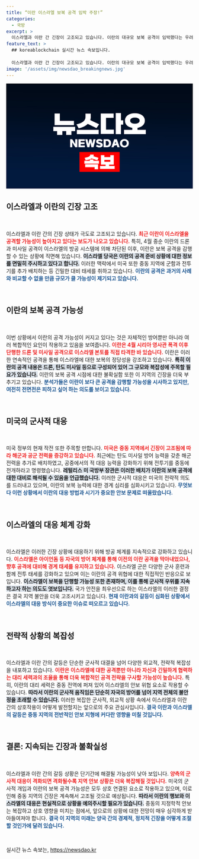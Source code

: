```yaml
---
title: “이란 이스라엘 보복 공격 임박 주장!”
categories:
  - 국방
excerpt: >
  이스라엘과 이란 간 긴장이 고조되고 있습니다. 이란의 대규모 보복 공격이 임박했다는 우려 속에 미국이 중동에 군함과 전투기를 추가 배치했습니다. 역내 안정에 먹구름이 드리워진 상황, 향후 상황은 어떻게 전개될까요? 클릭하여 확인하세요!
feature_text: >
  ## koreablockchain 실시간 뉴스 속보입니다.

  이스라엘과 이란 간 긴장이 고조되고 있습니다. 이란의 대규모 보복 공격이 임박했다는 우려 속에 미국이 중동에 군함과 전투기를 추가 배치했습니다. 역내 안정에 먹구름이 드리워진 상황, 향후 상황은 어떻게 전개될까요? 클릭하여 확인하세요!
image: '/assets/img/newsdao_breakingnews.jpg'
---
```


<p><img src="/assets/img/newsdao_breakingnews.jpg" alt="koreablockchain 속보" /></p>

<h2 data-ke-size="size26">이스라엘과 이란의 긴장 고조</h2>

<p data-ke-size="size16">&nbsp;</p>

<p>이스라엘과 이란 간의 긴장 상태가 극도로 고조되고 있습니다. <b><span style="color: #ee2323;">최근 이란이 이스라엘을 공격할 가능성이 높아지고 있다는 보도가 나오고 있습니다.</span></b> 특히, 4월 중순 이란의 드론과 미사일 공격이 이스라엘의 방공 시스템에 의해 차단된 이후, 이란은 보복 공격을 감행할 수 있는 상황에 직면해 있습니다. <b><span style="background-color: #21538527;">이스라엘 당국은 이란의 공격 준비 상황에 대한 정보를 면밀히 주시하고 있다고 합니다.</span></b> 이러한 맥락에서 미국 또한 중동 지역에 군함과 전투기를 추가 배치하는 등 긴밀한 대비 태세를 취하고 있습니다. <b><span style="color: #1a5490;">이란의 공격은 과거의 사례와 비교할 수 없을 만큼 규모가 클 가능성이 제기되고 있습니다.</span></b></p>

<p data-ke-size="size16">&nbsp;</p>

<h2 data-ke-size="size26">이란의 보복 공격 가능성</h2>

<p data-ke-size="size16">&nbsp;</p>

<p>이번 상황에서 이란의 공격 가능성이 커지고 있다는 것은 자체적인 방어뿐만 아니라 여러 복합적인 요인이 작용하고 있음을 보여줍니다. <b><span style="color: #ee2323;">이란은 4월 시리아 영사관 폭격 이후 단행한 드론 및 미사일 공격으로 이스라엘 본토를 직접 타격한 바 있습니다.</span></b> 이란은 이러한 연속적인 공격을 통해 이스라엘에 대한 보복의 정당성을 강조하고 있습니다. <b><span style="background-color: #21538527;">특히 이란의 공격 내용은 드론, 탄도 미사일 등으로 구성되어 있어 그 규모와 복잡성에 주목할 필요가 있습니다.</span></b> 이란의 보복 공격 시점에 대한 불확실함 또한 이 지역의 긴장을 더욱 부추기고 있습니다. <b><span style="color: #1a5490;">분석가들은 이란이 보다 큰 공격을 감행할 가능성을 시사하고 있지만, 여전히 전면전은 피하고 싶어 하는 의도를 보이고 있습니다.</span></b></p>

<p data-ke-size="size16">&nbsp;</p>

<h2 data-ke-size="size26">미국의 군사적 대응</h2>

<p data-ke-size="size16">&nbsp;</p>

<p>미국 정부의 현재 작전 또한 주목할 만합니다. <b><span style="color: #ee2323;">미국은 중동 지역에서 긴장이 고조됨에 따라 해군과 공군 전력을 증강하고 있습니다.</span></b> 최근에는 탄도 미사일 방어 능력을 갖춘 해군 전력을 추가로 배치하였고, 공중에서의 적 대응 능력을 강화하기 위해 전투기를 중동에 전개하라고 명령했습니다. <b><span style="background-color: #21538527;">레털리스 미 국방부 장관은 이러한 배치가 이란의 보복 공격에 대한 대비로 해석될 수 있음을 언급했습니다.</span></b> 이러한 군사적 대응은 미국의 전략적 의도를 드러내고 있으며, 이란의 보복 능력에 대한 경계 심리를 심화시키고 있습니다. <b><span style="color: #1a5490;">무엇보다 이런 상황에서 이란의 대응 방법과 시기가 중요한 안보 문제로 떠올랐습니다.</span></b></p>

<p data-ke-size="size16">&nbsp;</p>

<h2 data-ke-size="size26">이스라엘의 대응 체계 강화</h2>

<p data-ke-size="size16">&nbsp;</p>

<p>이스라엘은 이러한 긴장 상황에 대응하기 위해 방공 체계를 지속적으로 강화하고 있습니다. <b><span style="color: #ee2323;">이스라엘은 아이언돔 등 자국의 방어 체계를 통해 이전의 이란 공격을 막아내었으나, 향후 공격에 대비해 경계 태세를 유지하고 있습니다.</span></b> 이스라엘 군은 다양한 군사 훈련과 함께 전투 태세를 강화하고 있으며 이는 이란의 공격 위협에 대한 직접적인 반응으로 보입니다. <b><span style="background-color: #21538527;">이스라엘이 보복을 단행할 가능성 또한 존재하며, 이를 통해 군사적 우위를 지속하고자 하는 의도도 엿보입니다.</span></b> 국가 안전을 최우선으로 하는 이스라엘의 이러한 결정은 결국 지역 불안을 더욱 고조시키고 있습니다. <b><span style="color: #1a5490;">현재 이란과의 갈등이 심화된 상황에서 이스라엘의 대응 방식이 중요한 이슈로 떠오르고 있습니다.</span></b></p>

<p data-ke-size="size16">&nbsp;</p>

<h2 data-ke-size="size26">전략적 상황의 복잡성</h2>

<p data-ke-size="size16">&nbsp;</p>

<p>이스라엘과 이란 간의 갈등은 단순한 군사적 대결을 넘어 다양한 외교적, 전략적 복잡성을 내포하고 있습니다. <b><span style="color: #ee2323;">이란은 이스라엘에 대한 공격뿐만 아니라 자신과 긴밀하게 협력하는 대리 세력과의 조율을 통해 더욱 복합적인 공격 전략을 구사할 가능성이 높습니다.</span></b> 특히, 이란의 대리 세력은 중동 전역에 퍼져 있어 이스라엘의 안보 위협 요소로 작용할 수 있습니다. <b><span style="background-color: #21538527;">따라서 이란의 군사적 움직임은 단순히 자국의 방어를 넘어 지역 전체의 불안정을 초래할 수 있습니다.</span></b> 이러한 복잡한 군사적, 외교적 상황 속에서 이스라엘과 이란 간의 상호작용이 어떻게 발전할지는 앞으로의 주요 관심사입니다. <b><span style="color: #1a5490;">결국 이란과 이스라엘의 갈등은 중동 지역의 전반적인 안보 지형에 커다란 영향을 미칠 것입니다.</span></b></p>

<p data-ke-size="size16">&nbsp;</p>

<h2 data-ke-size="size26">결론: 지속되는 긴장과 불확실성</h2>

<p data-ke-size="size16">&nbsp;</p>

<p>이스라엘과 이란 간의 갈등 상황은 단기간에 해결될 가능성이 낮아 보입니다. <b><span style="color: #ee2323;">양측의 군사적 대응이 격화되면 격화될수록 지역 안보 상황은 더욱 복잡해질 것입니다.</span></b> 미국의 군사적 개입과 이란의 보복 공격 가능성은 모두 상호 연결된 요소로 작용하고 있으며, 이로 인해 중동 지역의 긴장은 계속해서 고조될 것으로 예상됩니다. <b><span style="background-color: #21538527;">따라서 이란의 행보와 이스라엘의 대응은 현실적으로 상황을 예의주시할 필요가 있습니다.</span></b> 중동의 지정학적 안보는 복잡하고 상호 영향을 미치는 점에서, 앞으로의 상황에 대한 전망이 매우 심각하게 받아들여져야 합니다. <b><span style="color: #1a5490;">결국 이 지역의 미래는 양국 간의 경제적, 정치적 긴장을 어떻게 조절할 것인가에 달려 있습니다.</span></b></p>

<p data-ke-size="size16">&nbsp;</p>
실시간 뉴스 속보는, <a href="https://newsdao.kr" rel="dofollow">https://newsdao.kr</a>


